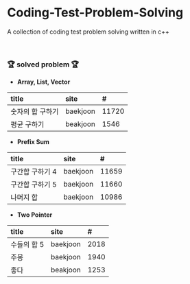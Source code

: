# Coding-Test-Problem-Solving
 A collection of coding test problem solving written in c++<br><br><br>

### 🏆 solved problem 🏆

* <b>Array, List, Vector</b><br>

|title|site|#|
|:------|:---|:---|
|숫자의 합 구하기|baekjoon|11720|
|평균 구하기|beakjoon|1546|

* <b>Prefix Sum</b><br>

|title|site|#|
|:------|:---|:---|
|구간합 구하기 4|baekjoon|11659|
|구간합 구하기 5|baekjoon|11660|
|나머지 합|baekjoon|10986|

* <b>Two Pointer</b><br>

|title|site|#|
|:------|:---|:---|
|수들의 합 5|baekjoon|2018|
|주몽|baekjoon|1940|
|좋다|beakjoon|1253|

<br><br>

